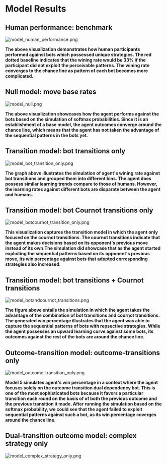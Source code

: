 # Model Results

## Human performance: benchmark

![model_human_performance.png](img/model_human_performance.png)

**The above visualization demonstrates how human participants performed against bots which possessed unique strategies. The red dotted baseline indicates that the wining rate would be 33% if the participant did not exploit the perceivable patterns. The wining rate converges to the chance line as pattern of each bot becomes more complicated.**

## Null model: move base rates

![model_null.png](img/model_null.png)

**The above visualization showcases how the agent performs against the bots based on the simulation of softmax probabilities. Since it is an establishment of a base model, the agent outcomes converge around the chance line, which means that the agent has not taken the advantage of the sequential patterns in the bots yet.**

## Transition model: bot transitions only

![model_bot_transition_only.png](img/model_bot_transition_only.png)

**The graph above illustrates the simulation of agent's wining rate against bot transitions and grouped them into different bins. The agent does possess similar learning trends compare to those of humans. However, the learning rates against different bots are disparate between the agent and humans.**

## Transition model: bot Cournot transitions only

![model_botcournot_transition_only.png](img/model_botcournot_transition_only.png)

**This visualization captures the transition model in which the agent only focused on the cournot transitions. The cournot transitions indicate that the agent makes decisions based on its opponent's previous move instead of its own.The simulation did showcase that as the agent started exploiting the sequential patterns based on its opponent's previous move, its win percentage against bots that adopted corresponding strategies also increased.**

## Transition model: bot transitions + Cournot transitions

![model_botandcournot_transitions.png](img/model_botandcournot_transitions.png)

**The figure above entails the simulation in which the agent takes the advantage of the combination of bot transitions and cournot transitions. The generated win percentage illustrates that the agent was able to capture the sequential patterns of bots with repsective strategies. While the agent possesses an upward learning curve against some bots, its outcomes against the rest of the bots are around the chance line.** 

## Outcome-transition model: outcome-transitions only

![model_outcome-transition_only.png](img/model_outcome-transition_only.png)

**Model 5 simulates agent's win percentage in a context where the agent focuses solely on the outcome transition dual dependency bot. This is one of the most sophisticated bots because it favors a particular transition each round on the basis of of both the previous outcome and the previous transition it made. After running the simulation based on the softmax probability, we could see that the agent failed to exploit sequential patterns against such a bot, as its win percentage coverges around the chance line.**

## Dual-transition outcome model: complex strategy only

![model_complex_strategy_only.png](img/model_complex_strategy_only.png)
